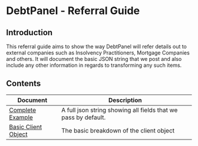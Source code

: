 # DebtPanel - Referral Guide

## Introduction

This referral guide aims to show the way DebtPanel will refer details out to
external companies such as Insolvency Practitioners, Mortgage Companies and others.
It will document the basic JSON string that we post and also include any other
information in regards to transforming any such items.

## Contents

Document | Description
-------- | -----------
[Complete Example](example.json) | A full json string showing all fields that we pass by default.
[Basic Client Object](object-client.md) | The basic breakdown of the client object